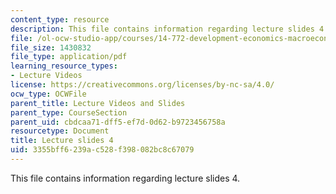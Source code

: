 ```yaml
---
content_type: resource
description: This file contains information regarding lecture slides 4.
file: /ol-ocw-studio-app/courses/14-772-development-economics-macroeconomics-spring-2013/3355bff6239ac528f398082bc8c67079_MIT14_772S13_lecture4.pdf
file_size: 1430832
file_type: application/pdf
learning_resource_types:
- Lecture Videos
license: https://creativecommons.org/licenses/by-nc-sa/4.0/
ocw_type: OCWFile
parent_title: Lecture Videos and Slides
parent_type: CourseSection
parent_uid: cbdcaa71-dff5-ef7d-0d62-b9723456758a
resourcetype: Document
title: Lecture slides 4
uid: 3355bff6-239a-c528-f398-082bc8c67079
---
```

This file contains information regarding lecture slides 4.